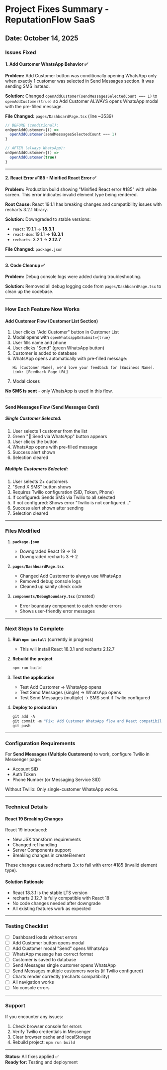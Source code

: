 # Project Fixes Summary - ReputationFlow SaaS

## Date: October 14, 2025

### Issues Fixed

#### 1. **Add Customer WhatsApp Behavior** ✅

**Problem:** Add Customer button was conditionally opening WhatsApp only when exactly 1 customer was selected in Send Messages section. It was sending SMS instead.

**Solution:** Changed `openAddCustomer(sendMessagesSelectedCount === 1)` to `openAddCustomer(true)` so Add Customer ALWAYS opens WhatsApp modal with the pre-filled message.

**File Changed:** `pages/DashboardPage.tsx` (line ~3539)

```typescript
// BEFORE (conditional):
onOpenAddCustomer={() =>
  openAddCustomer(sendMessagesSelectedCount === 1)
}

// AFTER (always WhatsApp):
onOpenAddCustomer={() =>
  openAddCustomer(true)
}
```

---

#### 2. **React Error #185 - Minified React Error** ✅

**Problem:** Production build showing "Minified React error #185" with white screen. This error indicates invalid element type being rendered.

**Root Cause:** React 19.1.1 has breaking changes and compatibility issues with recharts 3.2.1 library.

**Solution:** Downgraded to stable versions:

- `react`: 19.1.1 → **18.3.1**
- `react-dom`: 19.1.1 → **18.3.1**
- `recharts`: 3.2.1 → **2.12.7**

**File Changed:** `package.json`

---

#### 3. **Code Cleanup** ✅

**Problem:** Debug console logs were added during troubleshooting.

**Solution:** Removed all debug logging code from `pages/DashboardPage.tsx` to clean up the codebase.

---

### How Each Feature Now Works

#### **Add Customer Flow (Customer List Section)**

1. User clicks "Add Customer" button in Customer List
2. Modal opens with `openWhatsappOnSubmit={true}`
3. User fills name and phone
4. User clicks "Send" (green WhatsApp button)
5. Customer is added to database
6. WhatsApp opens automatically with pre-filled message:
   ```
   Hi [Customer Name], we'd love your feedback for [Business Name].
   Link: [Feedback Page URL]
   ```
7. Modal closes

**No SMS is sent** - only WhatsApp is used in this flow.

---

#### **Send Messages Flow (Send Messages Card)**

##### Single Customer Selected:

1. User selects 1 customer from the list
2. Green "📱 Send via WhatsApp" button appears
3. User clicks the button
4. WhatsApp opens with pre-filled message
5. Success alert shown
6. Selection cleared

##### Multiple Customers Selected:

1. User selects 2+ customers
2. "Send X SMS" button shows
3. Requires Twilio configuration (SID, Token, Phone)
4. If configured: Sends SMS via Twilio to all selected
5. If not configured: Shows error "Twilio is not configured..."
6. Success alert shown after sending
7. Selection cleared

---

### Files Modified

1. **`package.json`**

   - Downgraded React 19 → 18
   - Downgraded recharts 3 → 2

2. **`pages/DashboardPage.tsx`**

   - Changed Add Customer to always use WhatsApp
   - Removed debug console logs
   - Cleaned up sanity check code

3. **`components/DebugBoundary.tsx`** (created)
   - Error boundary component to catch render errors
   - Shows user-friendly error messages

---

### Next Steps to Complete

1. **Run `npm install`** (currently in progress)

   - This will install React 18.3.1 and recharts 2.12.7

2. **Rebuild the project**

   ```powershell
   npm run build
   ```

3. **Test the application**

   - Test Add Customer → WhatsApp opens
   - Test Send Messages (single) → WhatsApp opens
   - Test Send Messages (multiple) → SMS sent if Twilio configured

4. **Deploy to production**
   ```powershell
   git add -A
   git commit -m "Fix: Add Customer WhatsApp flow and React compatibility"
   git push
   ```

---

### Configuration Requirements

For **Send Messages (Multiple Customers)** to work, configure Twilio in Messenger page:

- Account SID
- Auth Token
- Phone Number (or Messaging Service SID)

Without Twilio: Only single-customer WhatsApp works.

---

### Technical Details

#### React 19 Breaking Changes

React 19 introduced:

- New JSX transform requirements
- Changed ref handling
- Server Components support
- Breaking changes in createElement

These changes caused recharts 3.x to fail with error #185 (invalid element type).

#### Solution Rationale

- React 18.3.1 is the stable LTS version
- recharts 2.12.7 is fully compatible with React 18
- No code changes needed after downgrade
- All existing features work as expected

---

### Testing Checklist

- [ ] Dashboard loads without errors
- [ ] Add Customer button opens modal
- [ ] Add Customer modal "Send" opens WhatsApp
- [ ] WhatsApp message has correct format
- [ ] Customer is saved to database
- [ ] Send Messages single customer opens WhatsApp
- [ ] Send Messages multiple customers works (if Twilio configured)
- [ ] Charts render correctly (recharts compatibility)
- [ ] All navigation works
- [ ] No console errors

---

### Support

If you encounter any issues:

1. Check browser console for errors
2. Verify Twilio credentials in Messenger
3. Clear browser cache and localStorage
4. Rebuild project: `npm run build`

---

**Status:** All fixes applied ✅  
**Ready for:** Testing and deployment

